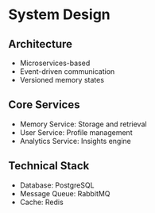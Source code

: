 # System Design

## Architecture
- Microservices-based
- Event-driven communication
- Versioned memory states

## Core Services
- Memory Service: Storage and retrieval
- User Service: Profile management
- Analytics Service: Insights engine

## Technical Stack
- Database: PostgreSQL
- Message Queue: RabbitMQ
- Cache: Redis
